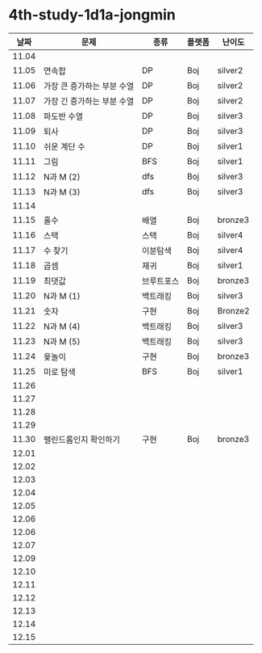 # 4th-study-1d1a-jongmin

| 날짜    | 문제   | 종류  | 플랫폼 | 난이도 |
|-------|--------|-------|--------|--------|
| 11.04 |        |       |        |        |
| 11.05 |연속합    |DP     |Boj     |silver2 |
| 11.06 |가장 큰 증가하는 부분 수열  |DP |Boj |silver2 |
| 11.07 |가장 긴 증가하는 부분 수열  |DP |Boj |silver2 |
| 11.08 |파도반 수열  |DP  |Boj  |silver3  |
| 11.09 |퇴사  |DP  |Boj  |silver3  |
| 11.10 |쉬운 계단 수  |DP  |Boj  |silver1  |
| 11.11 |그림  |BFS  |Boj  |silver1  |
| 11.12 |N과 M (2)  |dfs  |Boj  |silver3  |
| 11.13 |N과 M (3)  |dfs  |Boj  |silver3  |
| 11.14 |  |  |  |  |
| 11.15 |홀수  |배열  |Boj  |bronze3  |
| 11.16 |스택  |스택  |Boj  |silver4  |
| 11.17 |수 찾기  |이분탐색  |Boj  |silver4  |
| 11.18 |곱셈  |재귀  |Boj  |silver1  |
| 11.19 |최댓값  |브루트포스  |Boj  |bronze3  |
| 11.20 |N과 M (1)  |백트래킹  |Boj  |silver3  |
| 11.21 |숫자  |구현  |Boj  |Bronze2  |
| 11.22 |N과 M (4)  |백트래킹  |Boj  |silver3  |
| 11.23 |N과 M (5)  |백트래킹  |Boj  |silver3  |
| 11.24 |윷놀이  |구현  |Boj  |bronze3  |
| 11.25 |미로 탐색  |BFS  |Boj  |silver1  |
| 11.26 |  |  |  |  |
| 11.27 |  |  |  |  |
| 11.28 |  |  |  |  |
| 11.29 |  |  |  |  |
| 11.30 |팰린드롬인지 확인하기  |구현 |Boj  |bronze3  |
| 12.01 |  |  |  |  |
| 12.02 |  |  |  |  |
| 12.03 |  |  |  |  |
| 12.04 |  |  |  |  |
| 12.05 |  |  |  |  |
| 12.06 |  |  |  |  |
| 12.06 |  |  |  |  |
| 12.07 |  |  |  |  |
| 12.09 |  |  |  |  |
| 12.10 |  |  |  |  |
| 12.11 |  |  |  |  |
| 12.12 |  |  |  |  |
| 12.13 |  |  |  |  |
| 12.14 |  |  |  |  |
| 12.15 |  |  |  |  |